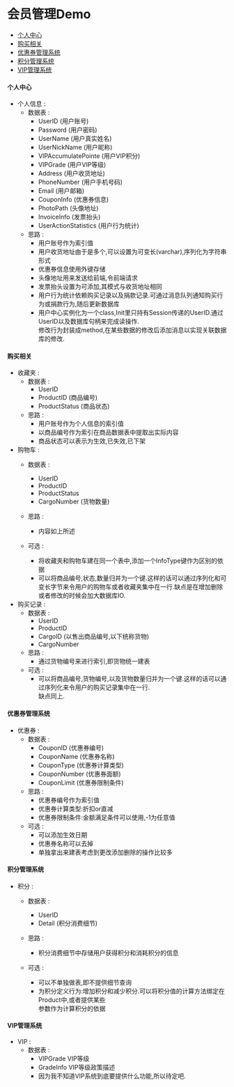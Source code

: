 会员管理Demo
==================
- [个人中心](#个人中心)
- [购买相关](#购买相关)
- [优惠券管理系统](#优惠券管理系统)
- [积分管理系统](#积分管理系统)
- [VIP管理系统](#VIP管理系统)


#### <span id="1">个人中心</span>  
- 个人信息 :
    - 数据表 :
        - UserID                     (用户账号)
        - Password                   (用户密码)
        - UserName                   (用户真实姓名)
        - UserNickName               (用户昵称)
        - VIPAccumulatePointe        (用户VIP积分)
        - VIPGrade                   (用户VIP等级)
        - Address                    (用户收货地址)
        - PhoneNumber                (用户手机号码)
        - Email                      (用户邮箱)
        - CouponInfo                 (优惠券信息)
        - PhotoPath                  (头像地址)
        - InvoiceInfo                (发票抬头)
        - UserActionStatistics       (用户行为统计)
    - 思路 :
        - 用户账号作为索引值
        - 用户收货地址由于是多个,可以设置为可变长(varchar),序列化为字符串形式
        - 优惠券信息使用外键存储
        - 头像地址用来发送给前端,令前端请求
        - 发票抬头设置为可添加,其模式与收货地址相同
        - 用户行为统计依赖购买记录以及捐款记录.可通过消息队列通知购买行为或捐款行为,随后更新数据库
        - 用户中心实例化为一个class,Init里只持有Session传递的UserID.通过UserID以及数据库句柄来完成读操作.  
          修改行为封装成method,在某些数据的修改后添加消息以实现关联数据库的修改.

#### <span id="5">购买相关</span>
- 收藏夹 :
    - 数据表 :
        - UserID    
        - ProductID                  (商品编号)
        - ProductStatus              (商品状态)
    - 思路 :
        - 用户账号作为个人信息的索引值
        - 以商品编号作为索引在商品数据表中提取出实际内容
        - 商品状态可以表示为生效,已失效,已下架
- 购物车 :
    - 数据表 :
        - UserID    
        - ProductID
        - ProductStatus
        - CargoNumber                (货物数量)

    - 思路 :
        - 内容如上所述
    - 可选 :
        - 将收藏夹和购物车建在同一个表中,添加一个InfoType键作为区别的依据
        - 可以将商品编号,状态,数量归并为一个键.这样的话可以通过序列化和可变长字节来令用户的购物车或者收藏夹集中在一行.缺点是在增加删除或者修改的时候会加大数据库IO.
- 购买记录 :
    - 数据表 :
        - UserID
        - ProductID
        - CargoID                   (以售出商品编号,以下统称货物)
        - CargoNumber
    - 思路 :
        - 通过货物编号来进行索引,即货物统一建表
    - 可选 :
        - 可以将商品编号,货物编号,以及货物数量归并为一个键.这样的话可以通过序列化来令用户的购买记录集中在一行.  
          缺点同上.

#### <span id="2">优惠券管理系统</span>
- 优惠券 :
    - 数据表 :
        - CouponID                   (优惠券编号)
        - CouponName                 (优惠券名称)
        - CouponType                 (优惠券计算类型)
        - CouponNumber               (优惠券面额)
        - CouponLimit                (优惠券限制条件)
    - 思路 :
        - 优惠券编号作为索引值
        - 优惠券计算类型:折扣or直减
        - 优惠券限制条件:金额满足条件可以使用,-1为任意值
    - 可选 :
        - 可以添加生效日期
        - 优惠券名称可以去掉
        - 单独拿出来建表考虑到更改添加删除的操作比较多

#### <span id="3">积分管理系统</span>
- 积分 :
    - 数据表 :
        - UserID
        - Detail                     (积分消费细节)

    - 思路 :
        - 积分消费细节中存储用户获得积分和消耗积分的信息
    - 可选 :
        - 可以不单独做表,即不提供细节查询
        - 为积分定义行为:增加积分和减少积分.可以将积分值的计算方法绑定在Product中,或者提供某些  
          参数作为计算积分的依据

#### <span id="4">VIP管理系统</span>
- VIP :
    - 数据表 :
        - VIPGrade                  VIP等级
        - GradeInfo                 VIP等级政策描述
        - 因为我不知道VIP系统到底要提供什么功能,所以待定吧.
